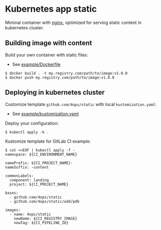 # Kubernetes app static

Miminal container with [nginx](http://nginx.org), optimized for serving static content in kubernetes cluster.

## Building image with content

Build your own container with static files:

- See [example/Dockerfile](example/Dockerfile)

```shell
$ docker build . -t my.registry.com/path/to/image:v1.0.0
$ docker push my.registry.com/path/to/image:v1.0.0
```

## Deploying in kubernetes cluster

Customize template `github.com/4ops/static` with local `kustomization.yaml`:

- See [example/kustomization.yaml](example/kustomization.yaml)

Deploy your configuration:

```shell
$ kubectl apply -k .
```

Kustomize template for GitLab CI example:

```shell
$ cat <<EOF | kubectl apply -f -
namespace: ${CI_ENVIRONMENT_NAME}

namePrefix: ${CI_PROJECT_NAME}-
nameSuffix: -content

commonLabels:
  component: landing
  project: ${CI_PROJECT_NAME}

bases:
  - github.com/4ops/static
  - github.com/4ops/static/add/pdb

images:
  - name: 4ops/static
    newName: ${CI_REGISTRY_IMAGE}
    newTag: ${CI_PIPELINE_ID}

```

